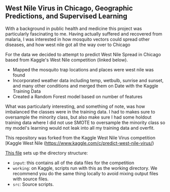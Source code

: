 ## West Nile Virus in Chicago, Geographic Predictions, and Supervised Learning
With a background in public health and medicine this project was particularly fascinating to me. Having actually suffered and recovered from malaria, I was interested in how mosquito vectors could spread other diseases, and how west nile got all the way over to Chicago

For the data we decided to attempt to predict West Nile Spread in Chicago based from Kaggle's West Nile competition (linked below). 

- Mapped the mosquito trap locations and places were west nile was found
- Incorporated weather data including temp, wetbulb, sunrise and sunset, and many other conditions and merged them on Date with the Kaggle Training Data
- Created a Random Forest model based on number of features

What was particularly interesting, and something of note, was how imbalanced the classes were in the training data. I had to makes sure to oversample the minority class, but also make sure I had some holdout training data where I did not use SMOTE to oversample the minority class so my model's learning would not leak into all my training data and overfit.

This repository was forked from the Kaggle West Nile Virus competition [Kaggle West Nile (https://www.kaggle.com/c/predict-west-nile-virus/) 

[This file](https://www.kaggle.com/c/predict-west-nile-virus/download/west_nile.zip) sets up the directory structure:

- `input`: this contains all of the data files for the competition
- `working`: on Kaggle, scripts run with this as the working directory. We recommend you do the same thing locally to avoid mixing output files with source files.
- `src`: Source scripts.

